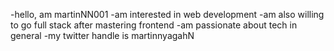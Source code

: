 -hello, am martinNN001
-am interested in web development
-am also willing to go full stack after mastering frontend
-am passionate about tech in general
-my twitter handle is martinnyagahN
<!---
MartinNN001/MartinNN001 is a ✨ special ✨ repository because its `README.md` (this file) appears on your GitHub profile.
You can click the Preview link to take a look at your changes.
--->
